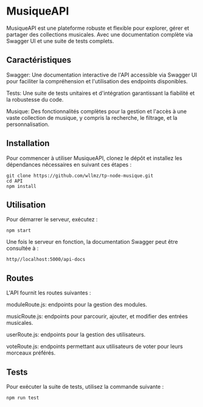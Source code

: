 # MusiqueAPI
MusiqueAPI est une plateforme robuste et flexible pour explorer, gérer et partager des collections musicales. Avec une documentation complète via Swagger UI et une suite de tests complets.

## Caractéristiques

Swagger: Une documentation interactive de l'API accessible via Swagger UI pour faciliter la compréhension et l'utilisation des endpoints disponibles.

Tests: Une suite de tests unitaires et d'intégration garantissant la fiabilité et la robustesse du code.

Musique: Des fonctionnalités complètes pour la gestion et l'accès à une vaste collection de musique, y compris la recherche, le filtrage, et la personnalisation.

## Installation
Pour commencer à utiliser MusiqueAPI, clonez le dépôt et installez les dépendances nécessaires en suivant ces étapes :

```
git clone https://github.com/wllmz/tp-node-musique.git
cd API
npm install
```
 ## Utilisation

Pour démarrer le serveur, exécutez :

```
npm start
```
Une fois le serveur en fonction, la documentation Swagger peut être consultée à :
```
http//localhost:5000/api-docs
```

## Routes
L'API fournit les routes suivantes :

moduleRoute.js: endpoints pour la gestion des modules.

musicRoute.js: endpoints pour parcourir, ajouter, et modifier des entrées musicales.

userRoute.js: endpoints pour la gestion des utilisateurs.

voteRoute.js: endpoints permettant aux utilisateurs de voter pour leurs morceaux préférés.


## Tests
Pour exécuter la suite de tests, utilisez la commande suivante :

```
npm run test
```
